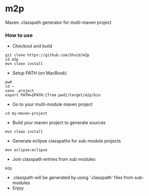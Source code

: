 # m2p
Maven .classpath generator for multi-maven project

### How to use

* Checkout and build

```
git clone https://github.com/Shvid/m2p
cd m2p
mvn clean install
```

* Setup PATH (on MacBook)

```
pwd
cd ~
nano .project
export PATH=$PATH:{from pwd}/target/m2p/bin
```

* Go to your multi-module maven project
```
cd my-maven-project
```

* Build your maven project to generate sources
```
mvn clean install
```

* Generate eclipse classpaths for sub-module projects
```
mvn eclipse:eclipse
```

* Join classpath entries from sub modules
```
m2p
```

* .classpath will be generated by using '.classpath' files from sub-modules
* Enjoy
